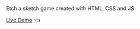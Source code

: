 Etch a sketch game created with HTML, CSS and JS

[Live Demo](https://mcjacksonn.github.io/Etch-of-Sketch/) 👈
